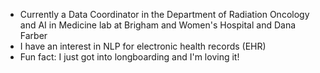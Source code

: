 - Currently a Data Coordinator in the Department of Radiation Oncology and AI in Medicine lab at Brigham and Women's Hospital and Dana Farber
- I have an interest in NLP for electronic health records (EHR)
- Fun fact: I just got into longboarding and I'm loving it!

<!--
**to do list:
- finish updating other projects
- add in google image scraper
- 

-->
